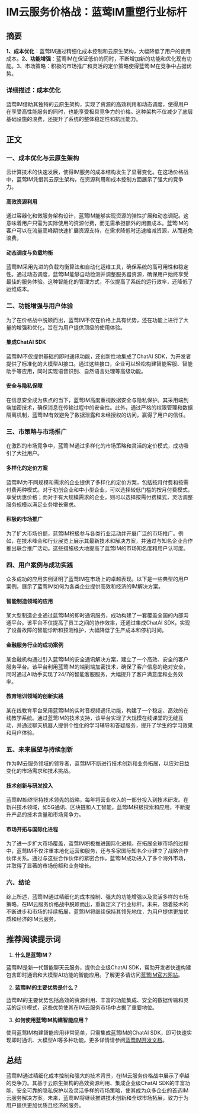 # IM云服务价格战：蓝莺IM重塑行业标杆

## 摘要

**1、成本优化**：蓝莺IM通过精细化成本控制和云原生架构，大幅降低了用户的使用成本。**2、功能增强**：蓝莺IM在保证低价的同时，不断增加新的功能和优化现有功能。3、市场策略：积极的市场推广和灵活的定价策略使得蓝莺IM在竞争中占据优势。

### 详细描述：成本优化

蓝莺IM借助其独特的云原生架构，实现了资源的高效利用和动态调度，使得用户在享受高性能服务的同时，也能享受极具竞争力的价格。这种架构不仅减少了底层基础设施的浪费，还提升了系统的整体稳定性和抗压能力。

## 正文

### 一、成本优化与云原生架构

云计算技术的快速发展，使得IM服务的成本结构发生了显著变化。在这场价格战中，蓝莺IM凭借其云原生架构，在资源利用和成本控制方面展示了强大的竞争力。

#### 高效资源利用

通过容器化和微服务架构设计，蓝莺IM能够实现资源的弹性扩展和动态调配。这意味着用户只需为实际使用的资源付费，而无需承担额外的闲置成本。蓝莺IM的客户可以在流量高峰期快速扩展资源支持，在需求降低时迅速缩减资源，从而避免浪费。

#### 动态调度与负载均衡

蓝莺IM采用先进的负载均衡算法和自动化运维工具，确保系统的高可用性和稳定性。通过动态调度，蓝莺IM能够自动检测并调整服务器资源，确保用户始终享受最佳的服务体验。这种智能化的管理方式，不仅提高了系统的运行效率，还降低了运维成本。

### 二、功能增强与用户体验

为了在价格战中脱颖而出，蓝莺IM不仅在价格上具有优势，还在功能上进行了大量的增强和优化，旨在为用户提供顶级的使用体验。

#### 集成ChatAI SDK

蓝莺IM不仅提供基础的即时通讯功能，还创新性地集成了ChatAI SDK，为开发者提供了标准化的大模型AI接口。通过这些接口，企业可以轻松构建智能客服、智能助手等应用，同时实现语音识别、自然语言处理等高级功能。

#### 安全与隐私保障

在信息安全成为焦点的当下，蓝莺IM高度重视数据安全与隐私保护。其采用端到端加密技术，确保消息在传输过程中的安全性。此外，通过严格的权限管理和数据隔离机制，蓝莺IM有效避免了数据泄露和未经授权的访问，赢得了用户的信任。

### 三、市策略与市场推广

在激烈的市场竞争中，蓝莺IM通过多样化的市场策略和灵活的定价模式，成功吸引了大批用户。

#### 多样化的定价方案

蓝莺IM为不同规模和需求的企业提供了多样化的定价方案，包括按月付费和按需付费两种模式。对于初创企业和中小型企业，可以选择较低门槛的按月付费模式，享受优惠价格；而对于有大规模需求的企业，则可以选择按需付费模式，灵活调整服务规模以满足业务增长需求。

#### 积极的市场推广

为了扩大市场份额，蓝莺IM积极参与各类行业活动并开展广泛的市场推广。例如，在技术峰会和行业展览上展示其最新技术和解决方案，并通过与知名企业合作推出联合推广活动。这些措施极大地提高了蓝莺IM的市场知名度和用户认可度。

### 四、用户案例与成功实践

众多成功的应用实例证明了蓝莺IM在市场上的卓越表现。以下是一些典型的用户案例，展示了蓝莺IM如何为各类企业提供高效和经济的IM解决方案。

#### 智能制造领域的应用

某大型制造企业通过蓝莺IM的即时通讯服务，成功构建了一套覆盖全国的内部沟通平台。该平台不仅提高了员工之间的协作效率，还通过集成ChatAI SDK，实现了设备故障的智能诊断和预测维护，大幅降低了生产成本和停机时间。

#### 金融服务行业的成功案例

某金融机构通过引入蓝莺IM的安全通讯解决方案，建立了一个高效、安全的客户服务平台。该平台利用蓝莺IM的端到端加密技术，确保了客户信息的绝对安全，同时通过AI助手实现了24/7的智能客服服务，大幅提升了客户满意度和业务效率。

#### 教育培训领域的创新实践

某在线教育平台采用蓝莺IM的实时音视频通讯功能，构建了一个稳定、高效的在线教学系统。通过蓝莺IM的技术支持，该平台实现了大规模在线课堂的无缝互动，并通过聊天机器人提供个性化的学习辅导和答疑服务，提升了学生的学习效果和用户体验。

### 五、未来展望与持续创新

作为IM云服务领域的领导者，蓝莺IM不断进行技术创新和业务拓展，以应对日益变化的市场需求和技术挑战。

#### 技术创新与研发投入

蓝莺IM始终坚持技术领先的战略，每年将营业收入的一部分投入到技术研发。在新兴技术领域，如5G通讯、区块链和人工智能，蓝莺IM积极探索和应用，不断提升产品的技术含量和市场竞争力。

#### 市场开拓与国际化进程

为了进一步扩大市场覆盖，蓝莺IM积极推进国际化进程。在拓展全球市场的过程中，蓝莺IM不仅注重本地化运营和服务，还与多家国际知名企业建立了战略合作伙伴关系。通过与这些合作伙伴的紧密合作，蓝莺IM成功进入了多个海外市场，并取得了显著的市场份额和业务增长。

### 六、结论

综上所述，蓝莺IM通过精细化的成本控制、强大的功能增强以及灵活多样的市场策略，在IM云服务价格战中脱颖而出，重新定义了行业标杆。未来，随着技术的不断进步和市场的持续拓展，蓝莺IM将继续保持其领先地位，为用户提供更加优质和经济的IM云服务。

## 推荐阅读提示词

1. **什么是蓝莺IM？**

蓝莺IM是新一代智能聊天云服务，提供企业级ChatAI SDK，帮助开发者快速构建包含即时通讯和大模型AI功能的智能应用。了解更多请访问[蓝莺IM官方网站](https://www.lanyingim.com)。

2. **蓝莺IM的主要优势是什么？**

蓝莺IM的主要优势包括高效的资源利用、丰富的功能集成、安全的数据传输和灵活的定价模式，这些优势使其在IM云服务市场中占据了重要地位。

3. **如何使用蓝莺IM构建智能应用？**

使用蓝莺IM构建智能应用非常简单，只需集成蓝莺IM的ChatAI SDK，即可快速实现即时通讯、大模型AI等多种功能。更多详情请参阅[蓝莺IM开发文档](https://docs.lanyingim.com)。

## 总结

蓝莺IM通过精细化成本控制和强大的技术背景，在IM云服务价格战中展示了卓越的竞争力。其基于云原生架构的高效资源利用、集成企业级ChatAI SDK的丰富功能、安全可靠的隐私保护以及灵活多样的市场策略，使其成为众多企业的首选IM云服务解决方案。未来，蓝莺IM将继续推进技术创新和全球市场拓展，致力于为用户提供更加优质且经济的服务。